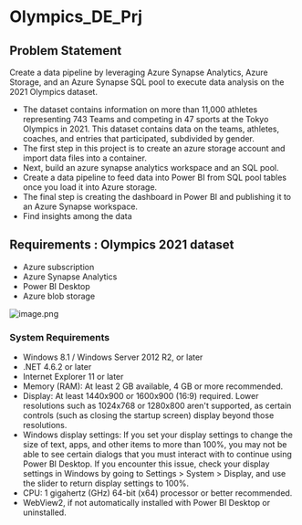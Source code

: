 # Olympics_DE_Prj
## **Problem Statement**
Create a data pipeline by leveraging Azure Synapse Analytics, Azure Storage, and an Azure Synapse SQL pool to execute data analysis on the 2021 Olympics dataset.
- The dataset contains information on more than 11,000 athletes representing 743 Teams and competing in 47 sports at the Tokyo Olympics in 2021. This dataset contains data on the teams, athletes, coaches, and entries that participated, subdivided by gender.
- The first step in this project is to create an azure storage account and import data files into a container.
- Next, build an azure synapse analytics workspace and an SQL pool.
- Create a data pipeline to feed data into Power BI from SQL pool tables once you load it into Azure storage.
- The final step is creating the dashboard in Power BI and publishing it to an Azure Synapse workspace.
- Find insights among the data

## **Requirements** : Olympics 2021 dataset
- Azure subscription
- Azure Synapse Analytics
- Power BI Desktop
- Azure blob storage

![image.png](/.attachments/image-32ff418f-a136-428d-8e8a-c9b4ea44e7da.png)

### System Requirements
- Windows 8.1 / Windows Server 2012 R2, or later
- .NET 4.6.2 or later
- Internet Explorer 11 or later
- Memory (RAM): At least 2 GB available, 4 GB or more recommended.
- Display: At least 1440x900 or 1600x900 (16:9) required. Lower resolutions such as 1024x768 or 1280x800 aren't supported, as certain controls (such as closing the startup screen) display beyond those resolutions.
- Windows display settings: If you set your display settings to change the size of text, apps, and other items to more than 100%, you may not be able to see certain dialogs that you must interact with to continue using Power BI Desktop. If you encounter this issue, check your display settings in Windows by going to Settings > System > Display, and use the slider to return display settings to 100%.
- CPU: 1 gigahertz (GHz) 64-bit (x64) processor or better recommended.
- WebView2, if not automatically installed with Power BI Desktop or uninstalled.
